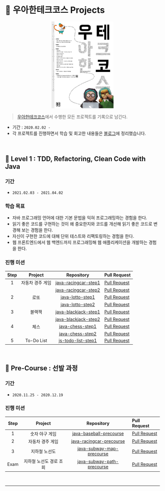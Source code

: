 # 🚀 우아한테크코스 Projects

<p align="center">
    <img src="./image.jpg" alt="logo" width="40%"/>
</p>

> [우아한테크코스](https://woowacourse.github.io/)에서 수행한 모든 프로젝트를 기록으로 남긴다.

* 기간 : ``2020.02.02 - ``
* 각 프로젝트를 진행하면서 학습 및 회고한 내용들은 [블로그](https://xlffm3.github.io/tags/#%EC%9A%B0%EC%95%84%ED%95%9C%ED%85%8C%ED%81%AC%EC%BD%94%EC%8A%A4)에 정리했습니다.

<br>

## 🥚 Level 1 : TDD, Refactoring, Clean Code with Java

### 기간

* ``2021.02.03 - 2021.04.02``

### 학습 목표

* 자바 프로그래밍 언어에 대한 기본 문법을 익혀 프로그래밍하는 경험을 한다.
* 읽기 좋은 코드를 구현하는 것이 왜 중요한지와 코드를 개선해 읽기 좋은 코드로 변경해 보는 경험을 한다.
* 자신이 구현한 코드에 대해 단위 테스트와 리팩토링하는 경험을 한다.
* 웹 프론트엔드에서 웹 백엔드까지 프로그래밍해 웹 애플리케이션을 개발하는 경험을 한다.

### 진행 미션

| Step | Project | Repository | Pull Request |
|:---:|:---:|:---:|:---|
| 1 | 자동차 경주 게임 | [java-racingcar-step1](https://github.com/xlffm3/java-racingcar/tree/step1) | [Pull Request](https://github.com/woowacourse/java-racingcar/pull/165) |
|  | |  [java-racingcar-step2](https://github.com/xlffm3/java-racingcar/tree/step2) | [Pull Request](https://github.com/woowacourse/java-racingcar/pull/197) |
| 2 | 로또 | [java-lotto-step1](https://github.com/xlffm3/java-lotto/tree/step1) | [Pull Request](https://github.com/woowacourse/java-lotto/pull/228) |
|  | |  [java-lotto-step2](https://github.com/xlffm3/java-lotto/tree/step2) | [Pull Request](https://github.com/woowacourse/java-lotto/pull/282) |
| 3 | 블랙잭 | [java-blackjack-step1](https://github.com/xlffm3/java-blackjack/tree/step1) | [Pull Request](https://github.com/woowacourse/java-blackjack/pull/113) |
|  | |  [java-blackjack-step2](https://github.com/xlffm3/java-blackjack/tree/step2) | [Pull Request](https://github.com/woowacourse/java-blackjack/pull/162) |
| 4 | 체스 | [java-chess-step1](https://github.com/xlffm3/java-chess/tree/step1) | [Pull Request](https://github.com/woowacourse/java-chess/pull/174) |
|  | |  [java-chess-step2](https://github.com/xlffm3/java-chess/tree/step2) | [Pull Request](null) |
| 5 | To-Do List | [js-todo-list-step1](https://github.com/xlffm3/js-todo-list-step1/tree/step1) | [Pull Request](https://github.com/woowacourse/js-todo-list-step1/pull/4) |

<br>

## 🌱 Pre-Course : 선발 과정

### 기간

* ``2020.11.25 - 2020.12.19``

### 진행 미션

| Step | Project | Repository | Pull Request |
|:---:|:---:|:---:|:---|
| 1 | 숫자 야구 게임 | [java-baseball-precourse](https://github.com/xlffm3/java-baseball-precourse/tree/xlffm3) | [Pull Request](https://github.com/woowacourse/java-baseball-precourse/pull/339) |
| 2 | 자동차 경주 게임 | [java-racingcar-precourse](https://github.com/xlffm3/java-racingcar-precourse/tree/xlffm3) | [Pull Request](https://github.com/woowacourse/java-racingcar-precourse/pull/305) |
| 3 | 지하철 노선도 | [java-subway-map-precourse](https://github.com/xlffm3/java-subway-map-precourse/tree/xlffm3) | [Pull Request](https://github.com/woowacourse/java-subway-map-precourse/pull/88) |
| Exam | 지하철 노선도 경로 조회 | [java-subway-path-precourse](https://github.com/xlffm3/java-subway-path-precourse/tree/xlffm3) | [Pull Request](https://github.com/woowacourse/java-subway-path-precourse/pull/32) |

<br>

---
